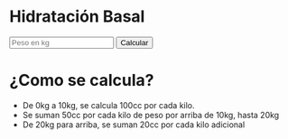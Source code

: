  <!DOCTYPE html>
<html>
    <head>
        <title>Calculadora de hidratación</title>
    </head>
    <body>
        <div>
            <div>
                <h1>Hidratación Basal</h1>
                <input type="number" placeholder="Peso en kg" />
                <button>Calcular</button>
            </div>
            <div>
                <h1>¿Como se calcula?</h1>
                <ul>
                    <li>De 0kg a 10kg, se calcula 100cc por cada kilo.</li>
                    <li>Se suman 50cc por cada kilo de peso por arriba de 10kg, hasta 20kg</li>
                    <li>De 20kg para arriba, se suman 20cc por cada kilo adicional</li>
                </ul>
            </div>
        </div>
  </body>
</html>

